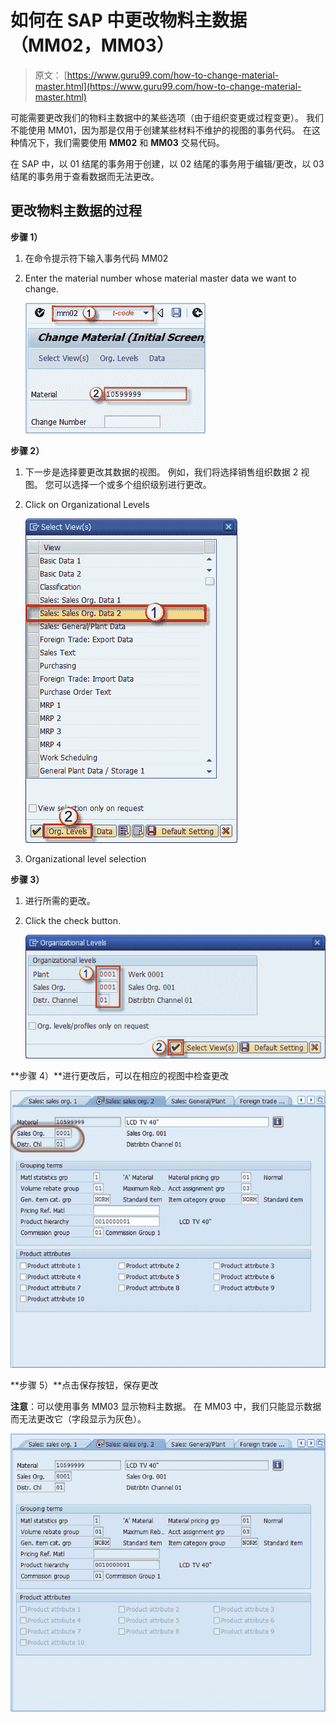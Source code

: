# 如何在 SAP 中更改物料主数据（MM02，MM03）

> 原文： [https://www.guru99.com/how-to-change-material-master.html](https://www.guru99.com/how-to-change-material-master.html)

可能需要更改我们的物料主数据中的某些选项（由于组织变更或过程变更）。 我们不能使用 MM01，因为那是仅用于创建某些材料不维护的视图的事务代码。 在这种情况下，我们需要使用 **MM02** 和 **MM03** 交易代码。

在 SAP 中，以 01 结尾的事务用于创建，以 02 结尾的事务用于编辑/更改，以 03 结尾的事务用于查看数据而无法更改。

## 更改物料主数据的过程

**步骤 1）**

1.  在命令提示符下输入事务代码 MM02
2.  Enter the material number whose material master data we want to change.

    ![How to Change Material Master Data (MM02, MM03) in SAP](img/3d4f95dade5e63dd9a77879ef0e859d1.png)

**步骤 2）**

1.  下一步是选择要更改其数据的视图。 例如，我们将选择销售组织数据 2 视图。 您可以选择一个或多个组织级别进行更改。
2.  Click on Organizational Levels

    ![How to Change Material Master Data (MM02, MM03) in SAP](img/5cf01f265673cc320e2f7b43c06712e9.png)

3.  Organizational level selection

**步骤 3）**

1.  进行所需的更改。
2.  Click the check button.

    ![](img/f1a599d59917c2abee3b624f6f02429e.png)

**步骤 4）**进行更改后，可以在相应的视图中检查更改

![](img/609e4711821ddcf787f2eb10e2ed85f2.png)

**步骤 5）**点击保存按钮，保存更改

**注意**：可以使用事务 MM03 显示物料主数据。 在 MM03 中，我们只能显示数据而无法更改它（字段显示为灰色）。

![](img/95325e7811ae800551d3d956a9e5e30a.png)